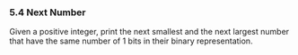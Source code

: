 ### 5.4 Next Number
Given a positive integer, print the next smallest and the next largest number that have the same number of 1 bits in their binary representation.
